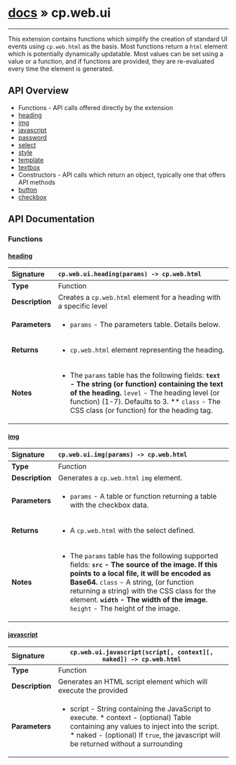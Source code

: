 # [docs](index.md) » cp.web.ui
---

This extension contains functions which simplify the creation of standard UI events
using `cp.web.html` as the basis. Most functions return a `html` element which is
potentially dynamically updatable. Most values can be set using a value or a function,
and if functions are provided, they are re-evaluated every time the element is generated.

## API Overview
* Functions - API calls offered directly by the extension
 * [heading](#heading)
 * [img](#img)
 * [javascript](#javascript)
 * [password](#password)
 * [select](#select)
 * [style](#style)
 * [template](#template)
 * [textbox](#textbox)
* Constructors - API calls which return an object, typically one that offers API methods
 * [button](#button)
 * [checkbox](#checkbox)

## API Documentation

### Functions

#### [heading](#heading)
| <span style="float: left;">**Signature**</span> | <span style="float: left;">`cp.web.ui.heading(params) -> cp.web.html` </span>                                                          |
| -----------------------------------------------------|---------------------------------------------------------------------------------------------------------|
| **Type**                                             | Function |
| **Description**                                      | Creates a `cp.web.html` element for a heading with a specific level |
| **Parameters**                                       | <ul><li><code>params</code> - The parameters table. Details below.</li></ul> |
| **Returns**                                          | <ul><li><code>cp.web.html</code> element representing the heading.</li></ul> |
| **Notes**                                            | <ul><li>The <code>params</code> table has the following fields: <strong> <code>text</code>       - The string (or function) containing the text of the heading. </strong> <code>level</code>       - The heading level (or function) (1-7). Defaults to 3. ** <code>class</code>      - The CSS class (or function) for the heading tag.</li></ul> |

#### [img](#img)
| <span style="float: left;">**Signature**</span> | <span style="float: left;">`cp.web.ui.img(params) -> cp.web.html` </span>                                                          |
| -----------------------------------------------------|---------------------------------------------------------------------------------------------------------|
| **Type**                                             | Function |
| **Description**                                      | Generates a `cp.web.html` `img` element. |
| **Parameters**                                       | <ul><li><code>params</code>     - A table or function returning a table with the checkbox data.</li></ul> |
| **Returns**                                          | <ul><li>A <code>cp.web.html</code> with the select defined.</li></ul> |
| **Notes**                                            | <ul><li>The <code>params</code> table has the following supported fields: <strong> <code>src</code>      - The source of the image. If this points to a local file, it will be encoded as Base64. </strong> <code>class</code>     - A string, (or function returning a string) with the CSS class for the element. <strong> <code>width</code>     - The width of the image. </strong> <code>height</code>   - The height of the image.</li></ul> |

#### [javascript](#javascript)
| <span style="float: left;">**Signature**</span> | <span style="float: left;">`cp.web.ui.javascript(script[, context][, naked]) -> cp.web.html` </span>                                                          |
| -----------------------------------------------------|---------------------------------------------------------------------------------------------------------|
| **Type**                                             | Function |
| **Description**                                      | Generates an HTML script element which will execute the provided |
| **Parameters**                                       | <ul><li>script   - String containing the JavaScript to execute. * context    - (optional) Table containing any values to inject into the script. * naked    - (optional) If <code>true</code>, the javascript will be returned without a surrounding <script> block.</li></ul> |
| **Returns**                                          | <ul><li>a <code>cp.web.html</code> element representing the JavaScript block.</li></ul> |

#### [password](#password)
| <span style="float: left;">**Signature**</span> | <span style="float: left;">`cp.web.ui.password(params) -> hs.web.html` </span>                                                          |
| -----------------------------------------------------|---------------------------------------------------------------------------------------------------------|
| **Type**                                             | Function |
| **Description**                                      | Creates an `html` element that will output a password text box. |
| **Parameters**                                       | <ul><li><code>params</code> - The parameters table. Details below.</li></ul> |
| **Returns**                                          | <ul><li><code>cp.web.html</code> containing the textbox.</li></ul> |
| **Notes**                                            | <ul><li>The <code>params</code> table has the following supported fields: <strong> <code>id</code>               - The unique ID for the textbox. </strong> <code>name</code>          - The name of the textbox field. <strong> <code>class</code>         - The CSS classname. </strong> <code>placeholder</code>   - Placeholder text</li></ul> |

#### [select](#select)
| <span style="float: left;">**Signature**</span> | <span style="float: left;">`cp.web.ui.select(params) -> cp.web.html` </span>                                                          |
| -----------------------------------------------------|---------------------------------------------------------------------------------------------------------|
| **Type**                                             | Function |
| **Description**                                      | Generates a `cp.web.html` `select` element. The `data` should be a table or a function returning a table |
| **Parameters**                                       | <ul><li><code>params</code>     - A table or function returning a table with the checkbox data.</li></ul> |
| **Returns**                                          | <ul><li>A <code>cp.web.html</code> with the select defined.</li></ul> |
| **Notes**                                            | <ul><li>The <code>params</code> table has the following supported fields: <strong> <code>id</code>       - a string (or function) the unique ID for the select. </strong> <code>value</code>       - a string, number, or boolean (or function) with the value of the select. May be <code>nil</code>. ** <code>options</code>   - an array (or function returning an array) of option tables, with the following keys: <strong><em> <code>value</code>  - the value of the option. </em></strong> <code>label</code>  - (optional) the label for the option. If not set, the <code>value</code> is used. <strong><em> <code>disabled</code> - (optional) if the option is disabled. </em>* <code>required</code>    - (optional) if <code>true</code>, there will not be a 'blank' option at the top of the list. </strong> <code>blankLabel</code>  - (optional) if specified, the value will be used for the 'blank' option label.</li></ul> |

#### [style](#style)
| <span style="float: left;">**Signature**</span> | <span style="float: left;">`cp.web.ui.style(rules[, context]) -> cp.web.html` </span>                                                          |
| -----------------------------------------------------|---------------------------------------------------------------------------------------------------------|
| **Type**                                             | Function |
| **Description**                                      | Generates an HTML `style` element which will contain the provided rules. |
| **Parameters**                                       | <ul><li>rules    - String containing the CSS rules. * context    - (optional) Table containing any values to inject into the script.</li></ul> |
| **Returns**                                          | <ul><li>a <code>cp.web.html</code> element representing the JavaScript block.</li></ul> |

#### [template](#template)
| <span style="float: left;">**Signature**</span> | <span style="float: left;">`cp.web.ui.template(params) -> hs.web.html` </span>                                                          |
| -----------------------------------------------------|---------------------------------------------------------------------------------------------------------|
| **Type**                                             | Function |
| **Description**                                      | Creates a `html` element that will execute a Resty Template. |
| **Parameters**                                       | <ul><li><code>params</code> - The parameters table. Details below.</li></ul> |
| **Returns**                                          | <ul><li><code>cp.web.html</code> containing the template.</li></ul> |
| **Notes**                                            | <ul><li>The <code>params</code> table has the following supported fields: <strong> <code>view</code>     - The file path to the template, or the template content itself. Required. </strong> <code>context</code> - The table containing the context to execute the template in. ** <code>unescaped</code>   - If true, the template will not be escaped before outputting.</li></ul> |

#### [textbox](#textbox)
| <span style="float: left;">**Signature**</span> | <span style="float: left;">`cp.web.ui.textbox(params) -> hs.web.html` </span>                                                          |
| -----------------------------------------------------|---------------------------------------------------------------------------------------------------------|
| **Type**                                             | Function |
| **Description**                                      | Creates an `html` element that will output a text box. |
| **Parameters**                                       | <ul><li><code>params</code> - The parameters table. Details below.</li></ul> |
| **Returns**                                          | <ul><li><code>cp.web.html</code> containing the textbox.</li></ul> |
| **Notes**                                            | <ul><li>The <code>params</code> table has the following supported fields: <strong> <code>id</code>               - The unique ID for the textbox. </strong> <code>name</code>          - The name of the textbox field. <strong> <code>class</code>         - The CSS classname. </strong> <code>placeholder</code>   - Placeholder text. ** <code>value</code>          - The default value of the textbox.</li></ul> |

### Constructors

#### [button](#button)
| <span style="float: left;">**Signature**</span> | <span style="float: left;">`cp.web.ui.button(params) -> cp.web.html` </span>                                                          |
| -----------------------------------------------------|---------------------------------------------------------------------------------------------------------|
| **Type**                                             | Constructor |
| **Description**                                      | Generates a HTML Button |
| **Parameters**                                       | <ul><li><code>params</code>     - Table containing the data you want to display on the button.</li></ul> |
| **Returns**                                          | <ul><li>A <code>cp.web.ui</code> representing the button.</li></ul> |
| **Notes**                                            | <ul><li>The <code>params</code> can contain the following fields: <strong> <code>value</code>        - The value of the button. </strong> <code>label</code>       - The text label for the button. Defaults to the <code>value</code> if not provided. ** <code>width</code>        - The width of the button in pixels.</li></ul> |

#### [checkbox](#checkbox)
| <span style="float: left;">**Signature**</span> | <span style="float: left;">`cp.web.ui.checkbox(params) -> cp.web.html` </span>                                                          |
| -----------------------------------------------------|---------------------------------------------------------------------------------------------------------|
| **Type**                                             | Constructor |
| **Description**                                      | Generates a HTML Checkbox element. |
| **Parameters**                                       | <ul><li>data         - A table or function returning a table with the checkbox data.</li></ul> |
| **Returns**                                          | <ul><li>The <code>cp.web.ui.element</code>.</li></ul> |
| **Notes**                                            | <ul><li>The <code>params</code> table has the following supported fields: <strong> <code>value</code>        - a string (or function) with the value of the checkbox. If not specified, the title is used. </strong> <code>checked</code>  - a boolean (or function) set to <code>true</code> or <code>false</code>, depending on if the checkbox is checked. <strong> <code>disabled</code>  - a boolean (or function) set to <code>true</code> or <code>false</code>, depending on if the checkbox is disabled. </strong> <code>id</code>       - (optional) a string (or function) with the unique ID for the checkbox. <strong> <code>name</code>      - (optional) a unique name for the checkbox field. </strong> <code>class</code>       - (optional) the CSS class list.</li></ul> |

